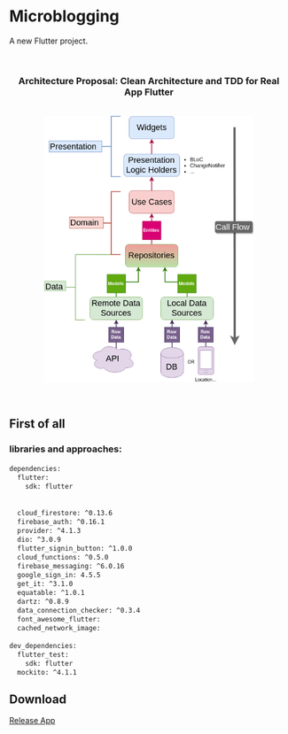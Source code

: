 # Microblogging

A new Flutter project.



<br />

<h3 align="center">Architecture Proposal: Clean Architecture and TDD for Real App Flutter</h3>

<br />

<img src="./architecture-proposal.png" style="display: block; margin-left: auto; margin-right: auto; width: 75%;"/>


<br />
<br />

## First of all
### libraries and approaches:
```
dependencies:
  flutter:
    sdk: flutter


  cloud_firestore: ^0.13.6
  firebase_auth: ^0.16.1
  provider: ^4.1.3
  dio: ^3.0.9
  flutter_signin_button: ^1.0.0
  cloud_functions: ^0.5.0
  firebase_messaging: ^6.0.16
  google_sign_in: 4.5.5
  get_it: ^3.1.0
  equatable: ^1.0.1
  dartz: ^0.8.9
  data_connection_checker: ^0.3.4
  font_awesome_flutter:
  cached_network_image:

dev_dependencies:
  flutter_test:
    sdk: flutter
  mockito: ^4.1.1
```

## Download

[Release App](./dist/app-release.apk)






